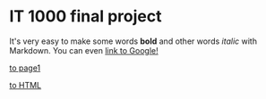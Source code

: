 # IT 1000 final project

It's very easy to make some words **bold** and other words *italic* with Markdown. You can even [link to Google!](http://google.com)

[to page1](page1.md)

[to HTML](HTML.md)
